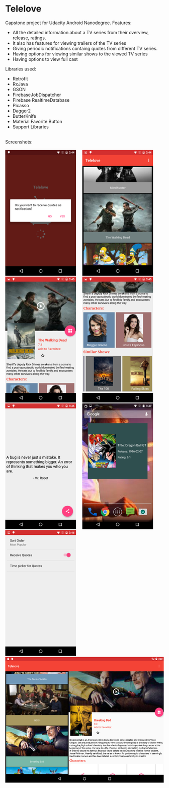 # Telelove
Capstone project for Udacity Android Nanodegree.
Features:<br> 
<UL>
<LI>All the detailed information about a TV series from their overview, release, ratings. </LI>
<LI>It also has features for viewing trailers of the TV series</LI>
<LI>Giving periodic notifications containg quotes from different TV series.</LI>
<LI>Having options for viewing similar shows to the viewed TV series</LI>
<LI>Having options to view full cast</LI>
</UL>
Libraries used:
<UL>
<LI>Retrofit</LI>
<LI>RxJava</LI>
<LI>GSON</LI>
<LI>FirebaseJobDispatcher</LI>
<LI>Firebase RealtimeDatabase</LI>
<LI>Picasso</LI>
<LI>Dagger2</LI>
<LI>ButterKnife</LI>
<LI>Material Favorite Button</LI>
<LI>Support Libraries</LI>
</UL>
<br>
Screenshots:
<br><br>
<img src="screenshots/Screenshot_2018-01-01-15-44-27.png" height="400px"/> &nbsp; &nbsp;&nbsp;<img src="screenshots/Screenshot_2018-01-01-15-44-45.png" height="400px"/><br><img src="screenshots/Screenshot_2018-01-01-15-45-16.png" height="400px"/> &nbsp; &nbsp;&nbsp;<img src="screenshots/Screenshot_2018-01-01-15-45-19.png" height="400px"/> <br><img src="screenshots/Screenshot_2018-01-01-15-46-06.png" height="400px"/> &nbsp; &nbsp;&nbsp;<img src="screenshots/Screenshot_2018-01-01-15-47-39.png" height="400px"/><br><img src="screenshots/settings.png" height="400px"/> &nbsp; &nbsp;&nbsp;<img src="screenshots/Screenshot_1514803943.png" height="400px"/>

